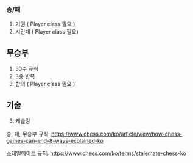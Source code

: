 ### 승/패

1. 기권 ( Player class 필요 )
2. 시간패 ( Player class 필요)

## 무승부

1. 50수 규칙
2. 3중 반복
3. 합의 ( Player class 필요 )

## 기술
3. 캐슬링

승, 패, 무승부 규칙: https://www.chess.com/ko/article/view/how-chess-games-can-end-8-ways-explained-ko

스테일메이트 규칙: https://www.chess.com/ko/terms/stalemate-chess-ko